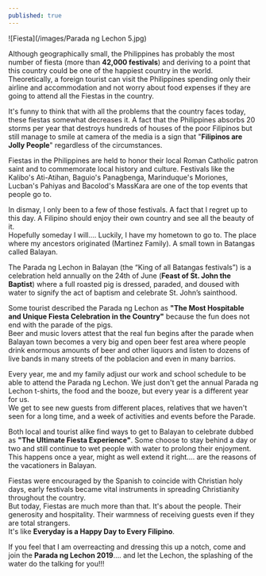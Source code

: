 ```yaml
---
published: true
---
```

![Fiesta](/images/Parada ng Lechon 5.jpg)

Although geographically small, the Philippines has probably the most number of fiesta (more than **42,000 festivals**) and deriving to a point that this country could be one of the happiest country in the world.   
Theoretically, a foreign tourist can visit the Philippines spending only their airline and accommodation and not worry about food expenses if they are going to attend all the Fiestas in the country.

It's funny to think that with all the problems that the country faces today, these fiestas somewhat decreases it. A fact that the Philippines absorbs 20 storms per year that destroys hundreds of houses of the poor Filipinos but still manage to smile at camera of the media is a sign that "**Filipinos are Jolly People**" regardless of the circumstances.

Fiestas in the Philippines are held to honor their local Roman Catholic patron saint and to commemorate local history and culture. Festivals like the Kalibo's Ati-Atihan, Baguio's Panagbenga, Marinduque's Moriones, Lucban's Pahiyas and Bacolod's MassKara are one of the top events that people go to.   

In dismay, I only been to a few of those festivals. A fact that I regret up to this day. A Filipino should enjoy their own country and see all the beauty of it.   
Hopefully someday I will.... Luckily, I have my hometown to go to. The place where my ancestors originated (Martinez Family). A small town in Batangas called Balayan. 

The Parada ng Lechon in Balayan (the “King of all Batangas festivals”) is a celebration held annually on the 24th of June (**Feast of St. John the Baptist**) where a full roasted pig is dressed, paraded, and doused with water to signify the act of baptism and celebrate St. John’s sainthood.

Some tourist described the Parada ng Lechon as **"The Most Hospitable and Unique Fiesta Celebration in the Country"** because the fun does not end with the parade of the pigs.   
Beer and music lovers attest that the real fun begins after the parade when Balayan town becomes a very big and open beer fest area where people drink enormous amounts of beer and other liquors and listen to dozens of live bands in many streets of the poblacion and even in many barrios.

Every year, me and my family adjust our work and school schedule to be able to attend the Parada ng Lechon. We just don't get the annual Parada ng Lechon t-shirts, the food and the booze, but every year is a different year for us.   
We get to see new guests from different places, relatives that we haven't seen for a long time, and a week of activities and events before the Parade.

Both local and tourist alike find ways to get to Balayan to celebrate dubbed as **"The Ultimate Fiesta Experience"**. Some choose to stay behind a day or two and still continue to wet people with water to prolong their enjoyment. This happens once a year, might as well extend it right.... are the reasons of the vacationers in Balayan.

Fiestas were encouraged by the Spanish to coincide with Christian holy days, early festivals became vital instruments in spreading Christianity throughout the country.   
But today, Fiestas are much more than that. It's about the people. Their generosity and hospitality. Their warmness of receiving guests even if they are total strangers.   
It's like **Everyday is a Happy Day to Every Filipino**.

If you feel that I am overreacting and dressing this up a notch, come and join the **Parada ng Lechon 2019**.... and let the Lechon, the splashing of the water do the talking for you!!!